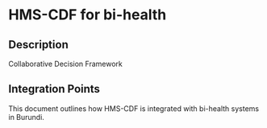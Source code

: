 # HMS-CDF for bi-health

## Description

Collaborative Decision Framework

## Integration Points

This document outlines how HMS-CDF is integrated with bi-health systems in Burundi.
